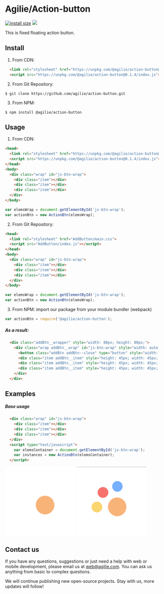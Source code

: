 # Agilie/Action-button

[![install size](https://packagephobia.now.sh/badge?p=@agilie/action-button)](https://packagephobia.now.sh/result?p=@agilie/action-button)
[![](https://img.shields.io/github/license/agilie/action-button.svg)](https://github.com/agilie/action-button/tree/master)


This is fixed floating action button.

## Install

1. From CDN:
```html
  <link rel="stylesheet" href="https://unpkg.com/@agilie/action-button@0.1.4/main.css">
  <script src="https://unpkg.com/@agilie/action-button@0.1.4/index.js"></script>
```
2. From Git Repository:
```
$ git clone https://github.com/agilie/action-button.git
```
3. From NPM:
```
$ npm install @agilie/action-button
```


## Usage

1. From CDN:
```html
<head>
  <link rel="stylesheet" href="https://unpkg.com/@agilie/action-button@0.1.4/main.css">
  <script src="https://unpkg.com/@agilie/action-button@0.1.4/index.js"></script>
</head>
<body>
  <div class="wrap" id="js-btn-wrap">
    <div class="item"></div>
    <div class="item"></div>
    <div class="item"></div>
  </div>
</body>
```

```js
var elemsWrap = document.getElementById('js-btn-wrap');
var actionBtn = new ActionBtn(elemsWrap);
```
2. From Git Repository:
```html
<head>
  <link rel="stylesheet" href="AddButton/main.css">
  <script src="AddButton/index.js"></script>
</head>
<body>
  <div class="wrap" id="js-btn-wrap">
    <div class="item"></div>
    <div class="item"></div>
    <div class="item"></div>
  </div>
</body>
```

```js
var elemsWrap = document.getElementById('js-btn-wrap');
var actionBtn = new ActionBtn(elemsWrap);
```
3. From NPM: import our package from your module bundler (webpack)
```js
var actionBtn = require('@agilie/action-button');
```

##### As a result:

```html
  <div class="addBtn__wrapper" style="width: 80px; height: 80px;">
    <div class="wrap addBtn__wrap" id="js-btn-wrap" style="width: auto; height: auto;">
      <button class="addBtn addBtn--close" type="button" style="width: 80px; height: 80px; background-color: rgb(249, 180, 120); animation-iteration-count: 3;"></button>
      <div class="item addBtn__item" style="height: 45px; width: 45px; background-color: rgb(117, 174, 253); transition-delay: 0s; transition-duration: 0.8s; transform: translate(0px);"></div>
      <div class="item addBtn__item" style="height: 45px; width: 45px; background-color: rgb(247, 113, 109); transition-delay: 0.5s; transition-duration: 0.8s; transform: translate(0px);"></div>
      <div class="item addBtn__item" style="height: 45px; width: 45px; background-color: rgb(251, 213, 112); transition-delay: 1s; transition-duration: 0.8s; transform: translate(0px);"></div>
    </div>
  </div>
```

## Examples

##### Base usage

```html
  <div class="wrap" id="js-btn-wrap">
    <div class="item"></div>
    <div class="item"></div>
    <div class="item"></div>
  </div>
  <script type="text/javascript">
    var elemsContainer = document.getElementById('js-btn-wrap');
    var instances = new ActionBtn(elemsContainer);
  </script>
```
![Preview](examples/default/action-button_01.png)
![Preview](examples/default/action-button_02.png)

## Contact us
If you have any questions, suggestions or just need a help with web or mobile development, please email us at <web@agilie.com>. You can ask us anything from basic to complex questions.

We will continue publishing new open-source projects. Stay with us, more updates will follow!
